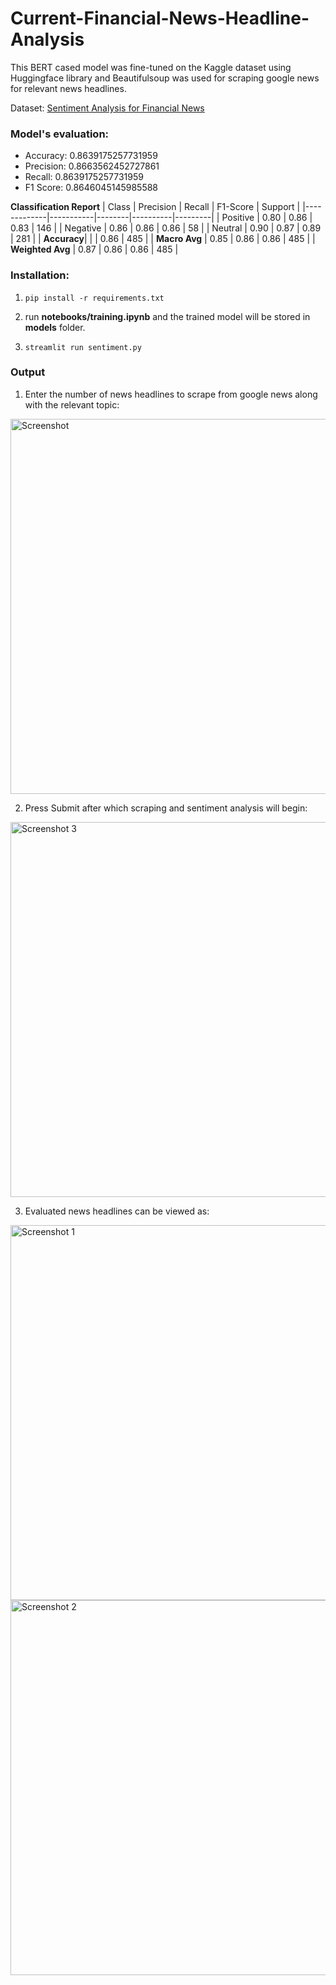# Current-Financial-News-Headline-Analysis
This BERT cased model was fine-tuned on the Kaggle dataset using Huggingface library and Beautifulsoup was used for scraping google news for relevant news headlines.

Dataset: [Sentiment Analysis for Financial News](https://www.kaggle.com/datasets/ankurzing/sentiment-analysis-for-financial-news)

### Model's evaluation:
- Accuracy: 0.8639175257731959
- Precision: 0.8663562452727861
- Recall: 0.8639175257731959
- F1 Score: 0.8646045145985588

**Classification Report**
| Class       | Precision | Recall | F1-Score | Support |
|-------------|-----------|--------|----------|---------|
| Positive    | 0.80      | 0.86   | 0.83     | 146     |
| Negative    | 0.86      | 0.86   | 0.86     | 58      |
| Neutral     | 0.90      | 0.87   | 0.89     | 281     |
| **Accuracy**|           |        | 0.86     | 485     |
| **Macro Avg** | 0.85    | 0.86   | 0.86     | 485     |
| **Weighted Avg** | 0.87 | 0.86   | 0.86     | 485     |

### Installation:
1. ```pip install -r requirements.txt```

2. run **notebooks/training.ipynb** and the trained model will be stored in **models** folder.

3. ```streamlit run sentiment.py```

### Output

1. Enter the number of news headlines to scrape from google news along with the relevant topic:
<img src="https://github.com/user-attachments/assets/8d34cfe0-82db-4d5d-8272-19f071374cf4" alt="Screenshot" width="600"/>

2. Press Submit after which scraping and sentiment analysis will begin:
<img src="https://github.com/user-attachments/assets/62768433-7d3e-4a62-9af8-2792bdd7d845" alt="Screenshot 3" width="600"/>

3. Evaluated news headlines can be viewed as:
<img src="https://github.com/user-attachments/assets/65004c3c-1cfd-4afa-8449-f27f33bf7b68" alt="Screenshot 1" width="600"/>
<img src="https://github.com/user-attachments/assets/f1e4448b-103f-4de6-bcbb-dbba752104ad" alt="Screenshot 2" width="600"/>
